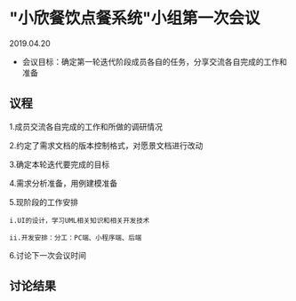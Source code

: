 # "小欣餐饮点餐系统"小组第一次会议
2019.04.20

- 会议目标：确定第一轮迭代阶段成员各自的任务，分享交流各自完成的工作和准备

## 议程

 1.成员交流各自完成的工作和所做的调研情况

 2.约定了需求文档的版本控制格式，对愿景文档进行改动

 3.确定本轮迭代要完成的目标

 4.需求分析准备，用例建模准备

 5.现阶段的工作安排
  
    i.UI的设计，学习UML相关知识和相关开发技术
  
    ii.开发安排：分工：PC端、小程序端、后端

6.讨论下一次会议时间

## 讨论结果

